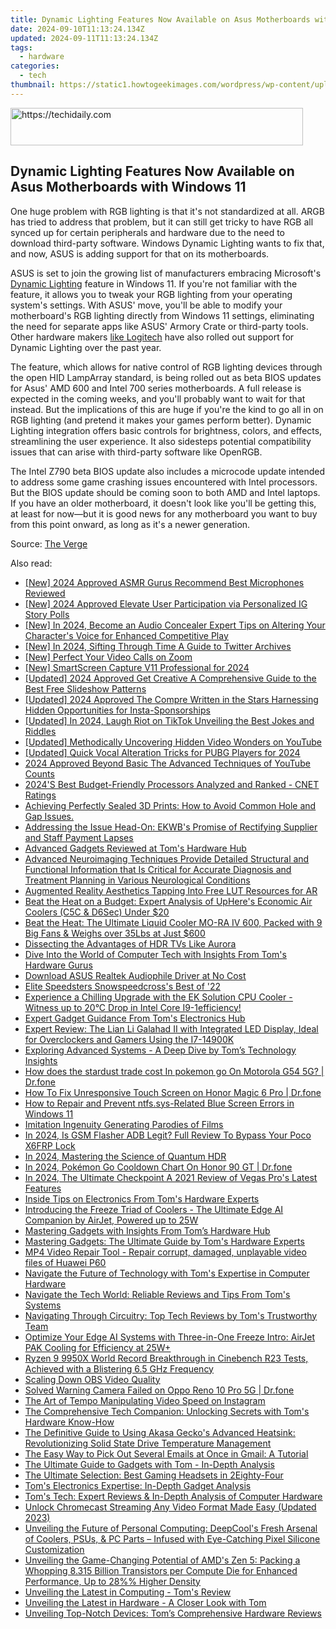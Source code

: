 ```yaml
---
title: Dynamic Lighting Features Now Available on Asus Motherboards with Windows 11
date: 2024-09-10T11:13:24.134Z
updated: 2024-09-11T11:13:24.134Z
tags:
  - hardware
categories:
  - tech
thumbnail: https://static1.howtogeekimages.com/wordpress/wp-content/uploads/2023/12/shutterstock_1916803091.jpg
---
```






<!-- affiliate ads begin -->
<a href="https://aligracehair.sjv.io/c/5597632/2135360/19272" target="_top" id="2135360">
  <img src="//a.impactradius-go.com/display-ad/19272-2135360" border="0" alt="https://techidaily.com" width="468" height="60"/>
</a>
<img height="0" width="0" src="https://aligracehair.sjv.io/i/5597632/2135360/19272" style="position:absolute;visibility:hidden;" border="0" />
<!-- affiliate ads end -->




## Dynamic Lighting Features Now Available on Asus Motherboards with Windows 11

One huge problem with RGB lighting is that it's not standardized at all. ARGB has tried to address that problem, but it can still get tricky to have RGB all synced up for certain peripherals and hardware due to the need to download third-party software. Windows Dynamic Lighting wants to fix that, and now, ASUS is adding support for that on its motherboards.

 ASUS is set to join the growing list of manufacturers embracing Microsoft's [Dynamic Lighting](https://youtube-docs.techidaily.com/ving-affiliate-success-with-online-videos-for-2024/) feature in Windows 11\. If you're not familiar with the feature, it allows you to tweak your RGB lighting from your operating system's settings. With ASUS' move, you'll be able to modify your motherboard's RGB lighting directly from Windows 11 settings, eliminating the need for separate apps like ASUS' Armory Crate or third-party tools. Other hardware makers [like Logitech](https://some-tips.techidaily.com/the-art-of-engaging-crafting-compelling-reddit-content-for-2024/) have also rolled out support for Dynamic Lighting over the past year.

 The feature, which allows for native control of RGB lighting devices through the open HID LampArray standard, is being rolled out as beta BIOS updates for Asus' AMD 600 and Intel 700 series motherboards. A full release is expected in the coming weeks, and you'll probably want to wait for that instead. But the implications of this are huge if you're the kind to go all in on RGB lighting (and pretend it makes your games perform better). Dynamic Lighting integration offers basic controls for brightness, colors, and effects, streamlining the user experience. It also sidesteps potential compatibility issues that can arise with third-party software like OpenRGB.

 The Intel Z790 beta BIOS update also includes a microcode update intended to address some game crashing issues encountered with Intel processors. But the BIOS update should be coming soon to both AMD and Intel laptops. If you have an older motherboard, it doesn't look like you'll be getting this, at least for now—but it is good news for any motherboard you want to buy from this point onward, as long as it's a newer generation.

 Source: [The Verge](https://www.theverge.com/2024/7/8/24194015/asus-windows-dynamic-lighting-support-motherboard-bios-update)

<ins class="adsbygoogle"
     style="display:block"
     data-ad-format="autorelaxed"
     data-ad-client="ca-pub-7571918770474297"
     data-ad-slot="1223367746"></ins>



<ins class="adsbygoogle"
     style="display:block"
     data-ad-client="ca-pub-7571918770474297"
     data-ad-slot="8358498916"
     data-ad-format="auto"
     data-full-width-responsive="true"></ins>

<span class="atpl-alsoreadstyle">Also read:</span>
<div><ul>
<li><a href="https://facebook-video-footage.techidaily.com/new-2024-approved-asmr-gurus-recommend-best-microphones-reviewed/"><u>[New] 2024 Approved  ASMR Gurus Recommend  Best Microphones Reviewed</u></a></li>
<li><a href="https://instagram-video-files.techidaily.com/new-2024-approved-elevate-user-participation-via-personalized-ig-story-polls/"><u>[New] 2024 Approved  Elevate User Participation via Personalized IG Story Polls</u></a></li>
<li><a href="https://article-posts.techidaily.com/new-in-2024-become-an-audio-concealer-expert-tips-on-altering-your-characters-voice-for-enhanced-competitive-play/"><u>[New] In 2024, Become an Audio Concealer  Expert Tips on Altering Your Character's Voice for Enhanced Competitive Play</u></a></li>
<li><a href="https://twitter-videos.techidaily.com/new-in-2024-sifting-through-time-a-guide-to-twitter-archives/"><u>[New] In 2024, Sifting Through Time  A Guide to Twitter Archives</u></a></li>
<li><a href="https://extra-support.techidaily.com/new-perfect-your-video-calls-on-zoom/"><u>[New] Perfect Your Video Calls on Zoom</u></a></li>
<li><a href="https://on-screen-recording.techidaily.com/new-smartscreen-capture-v11-professional-for-2024/"><u>[New] SmartScreen Capture V11 Professional for 2024</u></a></li>
<li><a href="https://fox-friendly.techidaily.com/updated-2024-approved-get-creative-a-comprehensive-guide-to-the-best-free-slideshow-patterns/"><u>[Updated] 2024 Approved  Get Creative  A Comprehensive Guide to the Best Free Slideshow Patterns</u></a></li>
<li><a href="https://instagram-videos.techidaily.com/updated-2024-approved-the-compre-written-in-the-stars-harnessing-hidden-opportunities-for-insta-sponsorships/"><u>[Updated] 2024 Approved  The Compre Written in the Stars  Harnessing Hidden Opportunities for Insta-Sponsorships</u></a></li>
<li><a href="https://tiktok-videos.techidaily.com/updated-in-2024-laugh-riot-on-tiktok-unveiling-the-best-jokes-and-riddles/"><u>[Updated] In 2024, Laugh Riot on TikTok  Unveiling the Best Jokes and Riddles</u></a></li>
<li><a href="https://facebook-video-footage.techidaily.com/updated-methodically-uncovering-hidden-video-wonders-on-youtube/"><u>[Updated] Methodically Uncovering Hidden Video Wonders on YouTube</u></a></li>
<li><a href="https://fox-direct.techidaily.com/updated-quick-vocal-alteration-tricks-for-pubg-players-for-2024/"><u>[Updated] Quick Vocal Alteration Tricks for PUBG Players for 2024</u></a></li>
<li><a href="https://youtube-web.techidaily.com/approved-beyond-basic-the-advanced-techniques-of-youtube-counts/"><u>2024 Approved  Beyond Basic  The Advanced Techniques of YouTube Counts</u></a></li>
<li><a href="https://hardware-tips.techidaily.com/2024s-best-budget-friendly-processors-analyzed-and-ranked-cnet-ratings/"><u>2024'S Best Budget-Friendly Processors Analyzed and Ranked - CNET Ratings</u></a></li>
<li><a href="https://hardware-tips.techidaily.com/achieving-perfectly-sealed-3d-prints-how-to-avoid-common-hole-and-gap-issues/"><u>Achieving Perfectly Sealed 3D Prints: How to Avoid Common Hole and Gap Issues.</u></a></li>
<li><a href="https://hardware-tips.techidaily.com/addressing-the-issue-head-on-ekwbs-promise-of-rectifying-supplier-and-staff-payment-lapses/"><u>Addressing the Issue Head-On: EKWB's Promise of Rectifying Supplier and Staff Payment Lapses</u></a></li>
<li><a href="https://hardware-tips.techidaily.com/advanced-gadgets-reviewed-at-toms-hardware-hub/"><u>Advanced Gadgets Reviewed at Tom's Hardware Hub</u></a></li>
<li><a href="https://win-amazing.techidaily.com/advanced-neuroimaging-techniques-provide-detailed-structural-and-functional-information-that-is-critical-for-accurate-diagnosis-and-treatment-planning-in-va309/"><u>Advanced Neuroimaging Techniques Provide Detailed Structural and Functional Information that Is Critical for Accurate Diagnosis and Treatment Planning in Various Neurological Conditions</u></a></li>
<li><a href="https://extra-tips.techidaily.com/augmented-reality-aesthetics-tapping-into-free-lut-resources-for-ar/"><u>Augmented Reality Aesthetics  Tapping Into Free LUT Resources for AR</u></a></li>
<li><a href="https://hardware-tips.techidaily.com/beat-the-heat-on-a-budget-expert-analysis-of-upheres-economic-air-coolers-c5c-and-d6sec-under-20/"><u>Beat the Heat on a Budget: Expert Analysis of UpHere's Economic Air Coolers (C5C & D6Sec) Under $20</u></a></li>
<li><a href="https://hardware-tips.techidaily.com/beat-the-heat-the-ultimate-liquid-cooler-mo-ra-iv-600-packed-with-9-big-fans-and-weighs-over-35lbs-at-just-600/"><u>Beat the Heat: The Ultimate Liquid Cooler MO-RA IV 600, Packed with 9 Big Fans & Weighs over 35Lbs at Just $600</u></a></li>
<li><a href="https://article-tips.techidaily.com/dissecting-the-advantages-of-hdr-tvs-like-aurora/"><u>Dissecting the Advantages of HDR TVs Like Aurora</u></a></li>
<li><a href="https://hardware-tips.techidaily.com/dive-into-the-world-of-computer-tech-with-insights-from-toms-hardware-gurus/"><u>Dive Into the World of Computer Tech with Insights From Tom's Hardware Gurus</u></a></li>
<li><a href="https://hardware-help.techidaily.com/download-asus-realtek-audiophile-driver-at-no-cost/"><u>Download ASUS Realtek Audiophile Driver at No Cost</u></a></li>
<li><a href="https://extra-lessons.techidaily.com/elite-speedsters-snowspeedcrosss-best-of-22/"><u>Elite Speedsters  Snowspeedcross's Best of '22</u></a></li>
<li><a href="https://hardware-tips.techidaily.com/experience-a-chilling-upgrade-with-the-ek-solution-cpu-cooler-witness-up-to-20c-drop-in-intel-core-i9-1efficiency/"><u>Experience a Chilling Upgrade with the EK Solution CPU Cooler - Witness up to 20°C Drop in Intel Core I9-1efficiency!</u></a></li>
<li><a href="https://hardware-tips.techidaily.com/expert-gadget-guidance-from-toms-electronics-hub/"><u>Expert Gadget Guidance From Tom's Electronics Hub</u></a></li>
<li><a href="https://hardware-tips.techidaily.com/expert-review-the-lian-li-galahad-ii-with-integrated-led-display-ideal-for-overclockers-and-gamers-using-the-i7-14900k/"><u>Expert Review: The Lian Li Galahad II with Integrated LED Display, Ideal for Overclockers and Gamers Using the I7-14900K</u></a></li>
<li><a href="https://hardware-tips.techidaily.com/exploring-advanced-systems-a-deep-dive-by-toms-technology-insights/"><u>Exploring Advanced Systems - A Deep Dive by Tom’s Technology Insights</u></a></li>
<li><a href="https://android-pokemon-go.techidaily.com/how-does-the-stardust-trade-cost-in-pokemon-go-on-motorola-g54-5g-drfone-by-drfone-virtual-android/"><u>How does the stardust trade cost In pokemon go On Motorola G54 5G? | Dr.fone</u></a></li>
<li><a href="https://fix-guide.techidaily.com/how-to-fix-unresponsive-touch-screen-on-honor-magic-6-pro-drfone-by-drfone-fix-android-problems-fix-android-problems/"><u>How To Fix Unresponsive Touch Screen on Honor Magic 6 Pro | Dr.fone</u></a></li>
<li><a href="https://blue-screen-error.techidaily.com/how-to-repair-and-prevent-ntfssys-related-blue-screen-errors-in-windows-11/"><u>How to Repair and Prevent ntfs.sys-Related Blue Screen Errors in Windows 11</u></a></li>
<li><a href="https://youtube-video-recordings.techidaily.com/imitation-ingenuity-generating-parodies-of-films/"><u>Imitation Ingenuity  Generating Parodies of Films</u></a></li>
<li><a href="https://bypass-frp.techidaily.com/in-2024-is-gsm-flasher-adb-legit-full-review-to-bypass-your-poco-x6frp-lock-by-drfone-android/"><u>In 2024, Is GSM Flasher ADB Legit? Full Review To Bypass Your Poco X6FRP Lock</u></a></li>
<li><a href="https://extra-skills.techidaily.com/in-2024-mastering-the-science-of-quantum-hdr/"><u>In 2024, Mastering the Science of Quantum HDR</u></a></li>
<li><a href="https://pokemon-go-android.techidaily.com/in-2024-pokemon-go-cooldown-chart-on-honor-90-gt-drfone-by-drfone-virtual-android/"><u>In 2024, Pokémon Go Cooldown Chart On Honor 90 GT | Dr.fone</u></a></li>
<li><a href="https://some-approaches.techidaily.com/in-2024-the-ultimate-checkpoint-a-2021-review-of-vegas-pros-latest-features/"><u>In 2024, The Ultimate Checkpoint  A 2021 Review of Vegas Pro's Latest Features</u></a></li>
<li><a href="https://hardware-tips.techidaily.com/inside-tips-on-electronics-from-toms-hardware-experts/"><u>Inside Tips on Electronics From Tom's Hardware Experts</u></a></li>
<li><a href="https://hardware-tips.techidaily.com/introducing-the-freeze-triad-of-coolers-the-ultimate-edge-ai-companion-by-airjet-powered-up-to-25w/"><u>Introducing the Freeze Triad of Coolers - The Ultimate Edge AI Companion by AirJet, Powered up to 25W</u></a></li>
<li><a href="https://hardware-tips.techidaily.com/mastering-gadgets-with-insights-from-toms-hardware-hub/"><u>Mastering Gadgets with Insights From Tom’s Hardware Hub</u></a></li>
<li><a href="https://hardware-tips.techidaily.com/mastering-gadgets-the-ultimate-guide-by-toms-hardware-experts/"><u>Mastering Gadgets: The Ultimate Guide by Tom's Hardware Experts</u></a></li>
<li><a href="https://review-topics.techidaily.com/mp4-video-repair-tool-repair-corrupt-damaged-unplayable-video-files-of-huawei-p60-by-stellar-video-repair-mobile-video-repair/"><u>MP4 Video Repair Tool - Repair corrupt, damaged, unplayable video files of Huawei P60</u></a></li>
<li><a href="https://hardware-tips.techidaily.com/navigate-the-future-of-technology-with-toms-expertise-in-computer-hardware/"><u>Navigate the Future of Technology with Tom's Expertise in Computer Hardware</u></a></li>
<li><a href="https://hardware-tips.techidaily.com/navigate-the-tech-world-reliable-reviews-and-tips-from-toms-systems/"><u>Navigate the Tech World: Reliable Reviews and Tips From Tom's Systems</u></a></li>
<li><a href="https://hardware-tips.techidaily.com/navigating-through-circuitry-top-tech-reviews-by-toms-trustworthy-team/"><u>Navigating Through Circuitry: Top Tech Reviews by Tom's Trustworthy Team</u></a></li>
<li><a href="https://hardware-tips.techidaily.com/optimize-your-edge-ai-systems-with-three-in-one-freeze-intro-airjet-pak-cooling-for-efficiency-at-25wplus/"><u>Optimize Your Edge AI Systems with Three-in-One Freeze Intro: AirJet PAK Cooling for Efficiency at 25W+</u></a></li>
<li><a href="https://hardware-tips.techidaily.com/ryzen-9-9950x-world-record-breakthrough-in-cinebench-r23-tests-achieved-with-a-blistering-65-ghz-frequency/"><u>Ryzen 9 9950X World Record Breakthrough in Cinebench R23 Tests, Achieved with a Blistering 6.5 GHz Frequency</u></a></li>
<li><a href="https://on-screen-recording.techidaily.com/scaling-down-obs-video-quality/"><u>Scaling Down OBS Video Quality</u></a></li>
<li><a href="https://fix-guide.techidaily.com/solved-warning-camera-failed-on-oppo-reno-10-pro-5g-drfone-by-drfone-fix-android-problems-fix-android-problems/"><u>Solved Warning Camera Failed on Oppo Reno 10 Pro 5G | Dr.fone</u></a></li>
<li><a href="https://extra-resources.techidaily.com/the-art-of-tempo-manipulating-video-speed-on-instagram/"><u>The Art of Tempo  Manipulating Video Speed on Instagram</u></a></li>
<li><a href="https://hardware-tips.techidaily.com/the-comprehensive-tech-companion-unlocking-secrets-with-toms-hardware-know-how/"><u>The Comprehensive Tech Companion: Unlocking Secrets with Tom's Hardware Know-How</u></a></li>
<li><a href="https://hardware-tips.techidaily.com/the-definitive-guide-to-using-akasa-geckos-advanced-heatsink-revolutionizing-solid-state-drive-temperature-management/"><u>The Definitive Guide to Using Akasa Gecko's Advanced Heatsink: Revolutionizing Solid State Drive Temperature Management</u></a></li>
<li><a href="https://tech-recovery.techidaily.com/the-easy-way-to-pick-out-several-emails-at-once-in-gmail-a-tutorial/"><u>The Easy Way to Pick Out Several Emails at Once in Gmail: A Tutorial</u></a></li>
<li><a href="https://hardware-tips.techidaily.com/the-ultimate-guide-to-gadgets-with-tom-in-depth-analysis/"><u>The Ultimate Guide to Gadgets with Tom - In-Depth Analysis</u></a></li>
<li><a href="https://hardware-tips.techidaily.com/the-ultimate-selection-best-gaming-headsets-in-2eighty-four/"><u>The Ultimate Selection: Best Gaming Headsets in 2Eighty-Four</u></a></li>
<li><a href="https://hardware-tips.techidaily.com/toms-electronics-expertise-in-depth-gadget-analysis/"><u>Tom's Electronics Expertise: In-Depth Gadget Analysis</u></a></li>
<li><a href="https://hardware-tips.techidaily.com/toms-tech-expert-reviews-and-in-depth-analysis-of-computer-hardware/"><u>Tom's Tech: Expert Reviews & In-Depth Analysis of Computer Hardware</u></a></li>
<li><a href="https://ai-driven-video-production.techidaily.com/unlock-chromecast-streaming-any-video-format-made-easy-updated-2023/"><u>Unlock Chromecast Streaming Any Video Format Made Easy (Updated 2023)</u></a></li>
<li><a href="https://hardware-tips.techidaily.com/unveiling-the-future-of-personal-computing-deepcools-fresh-arsenal-of-coolers-psus-and-pc-parts-infused-with-eye-catching-pixel-silicone-customization/"><u>Unveiling the Future of Personal Computing: DeepCool's Fresh Arsenal of Coolers, PSUs, & PC Parts – Infused with Eye-Catching Pixel Silicone Customization</u></a></li>
<li><a href="https://hardware-tips.techidaily.com/unveiling-the-game-changing-potential-of-amds-zen-5-packing-a-whopping-8315-billion-transistors-per-compute-die-for-enhanced-performance-up-to-28-higher-den49/"><u>Unveiling the Game-Changing Potential of AMD's Zen 5: Packing a Whopping 8.315 Billion Transistors per Compute Die for Enhanced Performance, Up to 28%% Higher Density</u></a></li>
<li><a href="https://hardware-tips.techidaily.com/unveiling-the-latest-in-computing-toms-review/"><u>Unveiling the Latest in Computing - Tom's Review</u></a></li>
<li><a href="https://hardware-tips.techidaily.com/unveiling-the-latest-in-hardware-a-closer-look-with-tom/"><u>Unveiling the Latest in Hardware - A Closer Look with Tom</u></a></li>
<li><a href="https://hardware-tips.techidaily.com/unveiling-top-notch-devices-toms-comprehensive-hardware-reviews/"><u>Unveiling Top-Notch Devices: Tom’s Comprehensive Hardware Reviews</u></a></li>
</ul></div>

